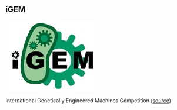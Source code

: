##  iGEM

<img src="resources/igem.png" style="width:50%;height:auto"/>

International Genetically Engineered Machines Competition ([source](http://blog.longnow.org/02014/09/03/drew-endy-seminar-primer/))